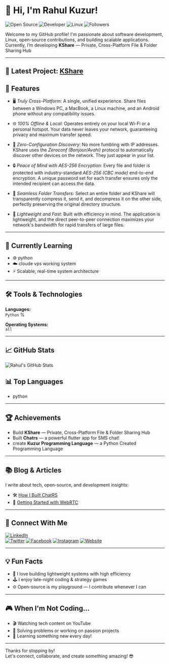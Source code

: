 # 👋 Hi, I'm Rahul Kuzur!

![Open Source](https://img.shields.io/badge/Open%20Source-Enthusiast-brightgreen?style=flat-square)
![Developer](https://img.shields.io/badge/Developer-%F0%9F%91%8B-blue?style=flat-square)
![Linux](https://img.shields.io/badge/Linux-Debian%20%7C%20Ubuntu-red?style=flat-square)
![Followers](https://img.shields.io/github/followers/rahulkuzur?label=Follow&style=social)

Welcome to my GitHub profile! I'm passionate about software development, Linux, open-source contributions, and building scalable applications.  
Currently, I’m developing **KShare** — Private, Cross-Platform File & Folder Sharing Hub

---

## 🚀 Latest Project: [KShare](https://github.com/rahulkuzur3/kshare)

## 🚀 Features


*   🖥 *Truly Cross-Platform:* A single, unified experience. Share files between a Windows PC, a MacBook, a Linux machine, and an Android phone without any compatibility issues.

*   🌐 *100% Offline & Local:* Operates entirely on your local Wi-Fi or a personal hotspot. Your data never leaves your network, guaranteeing privacy and maximum transfer speed.

*   🔮 *Zero-Configuration Discovery:* No more fumbling with IP addresses. KShare uses the *Zeroconf (Bonjour/Avahi)* protocol to automatically discover other devices on the network. They just appear in your list.

*   🔒 *Peace of Mind with AES-256 Encryption:* Every file and folder is protected with industry-standard *AES-256 (CBC mode)* end-to-end encryption. A unique password set for each transfer ensures only the intended recipient can access the data.

*   📂 *Seamless Folder Transfers:* Select an entire folder and KShare will transparently compress it, send it, and decompress it on the other side, perfectly preserving the original directory structure.

*   🚀 *Lightweight and Fast:* Built with efficiency in mind. The application is lightweight, and the direct peer-to-peer connection maximizes your network's bandwidth for rapid transfers of large files.

---

## 🌱 Currently Learning

- ⚙️ python  
- ☁️ cloude vps working system
- ⚡ Scalable, real-time system architecture

---

## 🛠️ Tools & Technologies

**Languages:**  
`Python` % 

**Operating Systems:**  
`all`

---

## 📈 GitHub Stats

![Rahul's GitHub Stats](https://github-readme-stats.vercel.app/api?username=rahulkuzur&show_icons=true&hide_title=true&hide_border=true&count_private=true&hide=prs&theme=radical)

## 📊 Top Languages

- python

---

## 🏆 Achievements

- Build  **KShare** — Private, Cross-Platform File & Folder Sharing Hub
- Built **Chatrs** — a powerful flutter app for SMS chat!  
- create  **Kuzur Programming Language** — a Python Created Programming Language

---

## 📚 Blog & Articles

I write about tech, open-source, and development insights:

- 🛠️ [How I Built ChatRS](https://medium.com/@rahulkuzur)  
- 📡 [Getting Started with WebRTC](https://medium.com/@rahulkuzur)

---

## 📣 Connect With Me

[![LinkedIn](https://img.shields.io/badge/LinkedIn-Connect-blue?logo=linkedin&style=flat-square)](https://www.linkedin.com/in/rahulkuzur/)  
[![Twitter](https://img.shields.io/badge/Twitter-Follow-blue?logo=twitter&style=flat-square)](https://twitter.com/rahulkuzur)
[![Facebook](https://img.shields.io/badge/Facebook-Follow-blue?logo=twitter&style=flat-square)](https://facebook.com/rahulkuzur01)
[![Instagram](https://img.shields.io/badge/Instagram-Follow-blue?logo=twitter&style=flat-square)](https://instagram.com/rahulkuzur3)
[![Website](https://img.shields.io/badge/Website-Follow-blue?logo=twitter&style=flat-square)](https://kuzur.xyz)

---

## 💡 Fun Facts

- 🧠 I love building lightweight systems with high efficiency  
- 🕹️ I enjoy late-night coding & strategy games  
- 🌐 Open-source is my playground — I contribute whenever I can

---

## 🎮 When I'm Not Coding...

- 🎬 Watching tech content on YouTube  
- 🧩 Solving problems or working on passion projects  
- 🌱 Learning something new every day!

---

Thanks for stopping by!  
Let's connect, collaborate, and create something amazing! 😎
